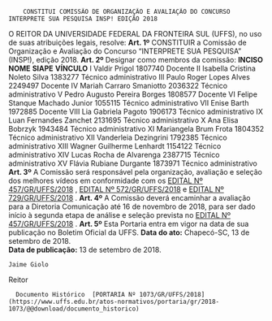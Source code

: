         CONSTITUI COMISSÃO DE ORGANIZAÇÃO E AVALIAÇÃO DO CONCURSO INTERPRETE SUA PESQUISA INSP! EDIÇÃO 2018  

 O REITOR DA UNIVERSIDADE FEDERAL DA FRONTEIRA SUL (UFFS), no uso de suas atribuições legais, resolve:   **Art. 1º** CONSTITUIR a Comissão de Organização e Avaliação do Concurso “INTERPRETE SUA PESQUISA” (INSP!), edição 2018.   **Art. 2º** Designar como membros da comissão:     **INCISO**    **NOME**    **SIAPE**    **VÍNCULO**      I   Valdir Prigol   1807740   Docente     II   Isabella Cristina Noleto Silva   1383277   Técnico administrativo     III   Paulo Roger Lopes Alves   2249497   Docente     IV   Mariah Carraro Smaniotto   2036322   Técnico administrativo     V   Pedro Augusto Pereira Borges   1808577   Docente     VI   Felipe Stanque Machado Junior   1055115   Técnico administrativo     VII   Enise Barth   1972885   Docente     VIII   Lia Gabriela Pagoto   1906173   Técnico administrativo     IX   Luan Fernandes Zanchet   2131695   Técnico administrativo     X   Ana Elisa Bobrzyk   1943484   Técnico administrativo     XI   Mariangela Brum Frota   1804352   Técnico administrativo     XII   Vanderleia Dezingrini   1792385   Técnico administrativo     XIII   Wagner Guilherme Lenhardt   1154122   Técnico administrativo     XIV   Lucas Rocha de Alvarenga   2387715   Técnico administrativo     XV   Flávia Rubiane Durgante   1873971   Técnico administrativo       **Art. 3º** A Comissão será responsável pela organização, avaliação e seleção dos melhores vídeos em conformidade com os [EDITAL Nº 457/GR/UFFS/2018](https://www.uffs.edu.br/atos-normativos/edital/gr/2018-0457)  , [EDITAL Nº 572/GR/UFFS/2018](https://www.uffs.edu.br/atos-normativos/edital/gr/2018-0572)  e [EDITAL Nº 729/GR/UFFS/2018](https://www.uffs.edu.br/atos-normativos/edital/gr/2018-0729)  .   **Art. 4º** A Comissão deverá encaminhar a avaliação para a Diretoria Comunicação até 16 de novembro de 2018, para ser dado início à segunda etapa de análise e seleção prevista no [EDITAL Nº 457/GR/UFFS/2018](https://www.uffs.edu.br/atos-normativos/edital/gr/2018-0457)  .   **Art. 5º** Esta Portaria entra em vigor na data de sua publicação no Boletim Oficial da UFFS.      **Data do ato:** Chapecó-SC, 13 de setembro de 2018.   
 **Data de publicação:**  13 de setembro de 2018. 

    Jaime Giolo   
 Reitor 

      Documento Histórico  [PORTARIA Nº 1073/GR/UFFS/2018](https://www.uffs.edu.br/atos-normativos/portaria/gr/2018-1073/@@download/documento_historico)     
      